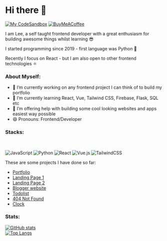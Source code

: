 # Hi there 👋

[![My CodeSandbox](https://img.shields.io/badge/My%20Codesandbox-040404?style=for-the-badge&logo=codesandbox&logoColor=DBDBDB&)](https://codesandbox.io/u/ecmCode)
[![BuyMeACoffee](https://img.shields.io/badge/Buy%20Me%20a%20Coffee-ffdd00?style=for-the-badge&logo=buy-me-a-coffee&logoColor=black)](https://www.buymeacoffee.com/ecmcode)
<br/>


I am Lee, a self taught frontend developer with a great enthusiasm for building awesome things whilst learning 😎
<br/>

I started programming since 2019 - first language was Python 🐍
<br/>

Recently I focus on React - but I am also open to other frontend technologies ⚛️

### About Myself:
- 🔭 I’m currently working on any frontend project I can think of to build my portfolio
- 🌱 I’m currently learning React, Vue, Tailwind CSS, Firebase, Flask, SQL etc
- 🤔 I’m offering help with building some cool looking websites and apps easiest way possible
- 😄 Pronouns: Frontend/Developer

### Stacks:
<br/>

![JavaScript](https://img.shields.io/badge/javascript-%23323330.svg?style=for-the-badge&logo=javascript&logoColor=%23F7DF1E)
![Python](https://img.shields.io/badge/python-3670A0?style=for-the-badge&logo=python&logoColor=ffdd54)
![React](https://img.shields.io/badge/react-%2320232a.svg?style=for-the-badge&logo=react&logoColor=%2361DAFB)
![Vue.js](https://img.shields.io/badge/vuejs-%2335495e.svg?style=for-the-badge&logo=vuedotjs&logoColor=%234FC08D)
![TailwindCSS](https://img.shields.io/badge/tailwindcss-%2338B2AC.svg?style=for-the-badge&logo=tailwind-css&logoColor=white)

These are some projects I have done so far:
- [Portfolio](https://ecmcode.github.io/portfolio/)
- [Landing Page 1](https://ecmcode.github.io/landing-page/)
- [Landing Page 2](https://ecmcode.github.io/landing-page-2/)
- [Blogger website](https://ecmcode.github.io/blogger/)
- [Todolist](https://ecmcode.github.io/todolist/)
- [404 Not Found](https://ecmcode.github.io/404/)
- [Clock](https://ecmcode.github.io/clock/)


### Stats:
[![GitHub stats](https://github-readme-stats.vercel.app/api?username=ecmCode)](https://github.com/ecmCode/github-readme-stats)
<br />
[![Top Langs](https://github-readme-stats.vercel.app/api/top-langs/?username=ecmCode)](https://github.com/ecmCode/github-readme-stats)

<!--
**ecmCode/ecmCode** is a ✨ _special_ ✨ repository because its `README.md` (this file) appears on your GitHub profile.

Here are some ideas to get you started:

- 🔭 I’m currently working on ...
- 🌱 I’m currently learning ...
- 👯 I’m looking to collaborate on ...
- 🤔 I’m looking for help with ...
- 💬 Ask me about ...
- 📫 How to reach me: ...
- 😄 Pronouns: ...
- ⚡ Fun fact: ...
-->
